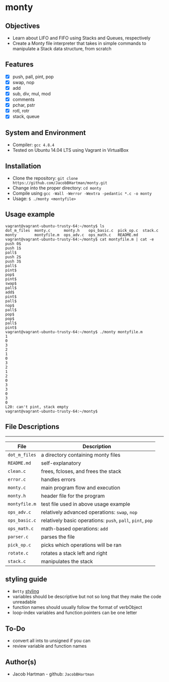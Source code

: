 # monty

## Objectives
 * Learn about LIFO and FIFO using Stacks and Queues, respectively
 * Create a Monty file interpreter that takes in simple commands to manipulate a Stack data structure, from scratch

## Features
- [x] push, pall, pint, pop
- [x] swap, nop
- [x] add
- [x] sub, div, mul, mod
- [x] comments
- [x] pchar, pstr
- [x] rotl, rotr
- [x] stack, queue

## System and Environment
 * Compiler: `gcc 4.8.4`
 * Tested on Ubuntu 14.04 LTS using Vagrant in VirtualBox

## Installation
 * Clone the repository: `git clone https://github.com/JacobBHartman/monty.git`
 * Change into the proper directory: `cd monty`
 * Compile using `gcc -Wall -Werror -Wextra -pedantic *.c -o monty`
 * Usage: `$ ./monty <montyfile>`

## Usage example
```
vagrant@vagrant-ubuntu-trusty-64:~/monty$ ls
dot_m_files  monty.c      monty.h    ops_basic.c  pick_op.c  stack.c
monty        montyfile.m  ops_adv.c  ops_math.c   README.md
vagrant@vagrant-ubuntu-trusty-64:~/monty$ cat montyfile.m | cat -e
push 0$
push 1$
pall$
push 2$
push 3$
pall$
pint$
pop$
pint$
swap$
pall$
add$
pint$
pall$
nop$
pall$
pop$
pop$
pall$
pint$
vagrant@vagrant-ubuntu-trusty-64:~/monty$ ./monty montyfile.m
1
0
3
2
1
0
3
2
1
2
0
3
3
0
3
0
L20: can't pint, stack empty
vagrant@vagrant-ubuntu-trusty-64:~/monty$
```

## File Descriptions
---
File | Description
--- | ---
`dot_m_files` | a directory containing monty files
`README.md` | self-explanatory
`clean.c` | frees, fcloses, and frees the stack
`error.c` | handles errors
`monty.c` | main program flow and execution
`monty.h` | header file for the program
`montyfile.m` | test file used in above usage example
`ops_adv.c` | relatively advanced operations: `swap`, `nop`
`ops_basic.c` | relatively basic operations: `push`, `pall`, `pint`, `pop`
`ops_math.c` | math-based operations: `add`
`parser.c` | parses the file
`pick_op.c` | picks which operations will be ran
`rotate.c` | rotates a stack left and right
`stack.c` | manipulates the stack

## styling guide
 * `Betty` [styling](https://github.com/holbertonschool/Betty/wiki)
 * variables should be descriptive but not so long that they make the code unreadable
 * function names should usually follow the format of verbObject
 * loop-index variables and function pointers can be one letter

## To-Do
 * convert all ints to unsigned if you can
 * review variable and function names

## Author(s)
 * Jacob Hartman - github: `JacobBHartman`